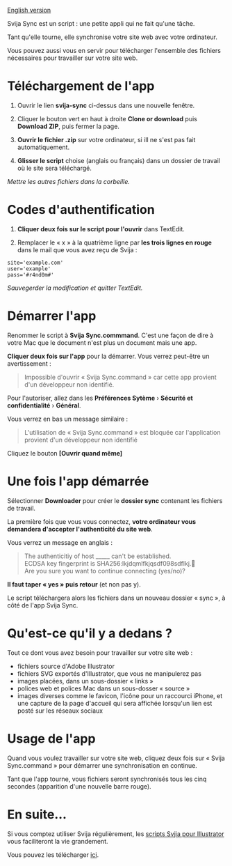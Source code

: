 [English version](https://github.com/svijasvg/svija-sync)

Svija Sync est un script : une petite appli qui ne fait qu'une tâche.

Tant qu'elle tourne, elle synchronise votre site web avec votre ordinateur.

Vous pouvez aussi vous en servir pour télécharger l'ensemble des fichiers nécessaires pour travailler sur votre site web.

# Téléchargement de l'app

1. Ouvrir le lien **svija-sync** ci-dessus dans une nouvelle fenêtre.

2. Cliquer le bouton vert en haut à droite **Clone or download** puis **Download ZIP**, puis fermer la page.

3. **Ouvrir le fichier .zip** sur votre ordinateur, si ill ne s'est pas fait automatiquement.

4. **Glisser le script** choise (anglais ou français) dans un dossier de travail où le site sera téléchargé.

*Mettre les autres fichiers dans la corbeille.*

# Codes d'authentification

1. **Cliquer deux fois sur le script pour l'ouvrir** dans TextEdit.

2. Remplacer le « x » à la quatrième ligne par **les trois lignes en rouge** dans le mail que vous avez reçu de Svija :

```
site='example.com'  
user='example'  
pass='#r4nd0m#'  
```
*Sauvegerder la modification et quitter TextEdit.*

# Démarrer l'app

Renommer le script à **Svija Sync.commmand**. C'est une façon de dire à votre Mac que le document n'est plus un document mais une app.

**Cliquer deux fois sur l'app** pour la démarrer. Vous verrez peut-être un avertissement :

>Impossible d'ouvrir « Svija Sync.command » car cette app provient d'un développeur non identifié.

Pour l'autoriser, allez dans les **Préférences Sytème** › **Sécurité et confidentialité** › **Général**.

Vous verrez en bas un message similaire :
>L'utilisation de « Svija Sync.command » est bloquée car l'application provient d'un développeur non identifiéCliquez le bouton **[Ouvrir quand même]**

# Une fois l'app démarréeSélectionner **Downloader** pour créer le **dossier sync** contenant les fichiers de travail.

La première fois que vous vous connectez, **votre ordinateur vous demandera d'accepter l'authenticité du site web**.

Vous verrez un message en anglais :
>The authenticitiy of host _____ can't be established.  
>ECDSA key fingerprint is SHA256:lkjdqmlfkjqsdf098sdflkj.  
>Are you sure you want to continue connecting (yes/no)?
**Il faut taper « yes » puis retour** (et non pas y).Le script téléchargera alors les fichiers dans un nouveau dossier « sync », à côté de l'app Svija Sync.

# Qu'est-ce qu'il y a dedans ?

Tout ce dont vous avez besoin pour travailler sur votre site web :

* fichiers source d'Adobe Illustrator
* fichiers SVG exportés d'Illustrator, que vous ne manipulerez pas
* images placées, dans un sous-dossier « links »
* polices web et polices Mac dans un sous-dosser « source »
* images diverses comme le favicon, l'icône pour un raccourci iPhone, et une capture de la page d'accueil qui sera affichée lorsqu'un lien est posté sur les réseaux sociaux

# Usage de l'app

Quand vous voulez travailler sur votre site web, cliquez deux fois sur « Svija Sync.command » pour démarrer une synchronisation en continue.

Tant que l'app tourne, vous fichiers seront synchronisés tous les cinq secondes (apparition d'une nouvelle barre rouge).

# En suite…

Si vous comptez utiliser Svija régulièrement, les [scripts Svjia pour Illustrator](https://github.com/svijasvg/illustrator-scripts) vous faciliteront la vie grandement.

Vous pouvez les télécharger [ici](https://github.com/svijasvg/illustrator-scripts).